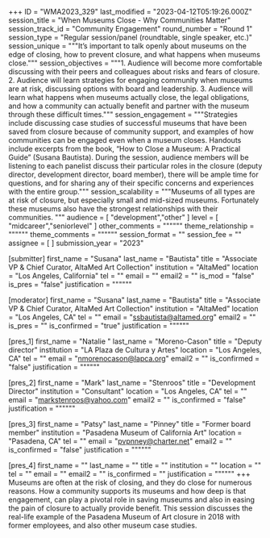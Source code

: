 +++
ID = "WMA2023_329"
last_modified = "2023-04-12T05:19:26.000Z"
session_title = "When Museums Close - Why Communities Matter"
session_track_id = "Community Engagement"
round_number = "Round 1"
session_type = "Regular session/panel (roundtable, single speaker, etc.)"
session_unique = """It’s important to talk openly about museums on the edge of closing, how to prevent closure, and what happens when museums close."""
session_objectives = """1. Audience will become more comfortable discussing with their peers and colleagues about risks and fears of closure.
2. Audience will learn strategies for engaging community when museums are at risk, discussing options with board and leadership.
3. Audience will learn what happens when museums actually close, the legal obligations, and how a community can actually benefit and partner with the museum through these difficult times."""
session_engagement = """Strategies include discussing case studies of successful museums that have been saved from closure because of community support, and examples of how communities can be engaged even when a museum closes. Handouts include excerpts from the book, “How to Close a Museum: A Practical Guide” (Susana Bautista). During the session, audience members will be listening to each panelist discuss their particular roles in the closure (deputy director, development director, board member), there will be ample time for questions, and for sharing any of their specific concerns and experiences with the entire group."""
session_scalability = """Museums of all types are at risk of closure, but especially small and mid-sized museums. Fortunately these museums also have the strongest relationships with their communities.
"""
audience = [ "development","other" ]
level = [ "midcareer","seniorlevel" ]
other_comments = """"""
theme_relationship = """"""
theme_comments = """"""
session_format = ""
session_fee = ""
assignee = [  ]
submission_year = "2023"

[submitter]
first_name = "Susana"
last_name = "Bautista"
title = "Associate VP & Chief Curator, AltaMed Art Collection"
institution = "AltaMed"
location = "Los Angeles, California"
tel = ""
email = ""
email2 = ""
is_mod = "false"
is_pres = "false"
justification = """"""

[moderator]
first_name = "Susana"
last_name = "Bautista"
title = "Associate VP & Chief Curator, AltaMed Art Collection"
institution = "AltaMed"
location = "Los Angeles, CA"
tel = ""
email = "ssbautista@altamed.org"
email2 = ""
is_pres = ""
is_confirmed = "true"
justification = """"""

[pres_1]
first_name = "Natalie "
last_name = "Moreno-Cason"
title = "Deputy director"
institution = "LA Plaza de Cultura y Artes"
location = "Los Angeles, CA"
tel = ""
email = "nmorenocason@lapca.org"
email2 = ""
is_confirmed = "false"
justification = """"""

[pres_2]
first_name = "Mark"
last_name = "Stenroos"
title = "Development Director"
institution = "Consultant"
location = "Los Angeles, CA"
tel = ""
email = "markstenroos@yahoo.com"
email2 = ""
is_confirmed = "false"
justification = """"""

[pres_3]
first_name = "Patsy"
last_name = "Pinney"
title = "Former board member"
institution = "Pasadena Museum of California Art"
location = "Pasadena, CA"
tel = ""
email = "pvpnney@charter.net"
email2 = ""
is_confirmed = "false"
justification = """"""

[pres_4]
first_name = ""
last_name = ""
title = ""
institution = ""
location = ""
tel = ""
email = ""
email2 = ""
is_confirmed = ""
justification = """"""
+++
Museums are often at the risk of closing, and they do close for numerous reasons. How a community supports its museums and how deep is that engagement, can play a pivotal role in saving museums and also in easing the pain of closure to actually provide benefit. This session discusses the real-life example of the Pasadena Museum of Art closure in 2018 with former employees, and also other museum case studies. 
